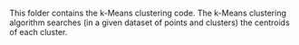 This folder contains the k-Means clustering code.
The k-Means clustering algorithm searches (in a given dataset of points and clusters) the centroids of each cluster.
